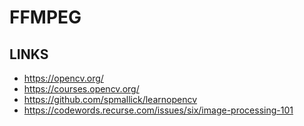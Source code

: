 FFMPEG
=======


LINKS
-----

* https://opencv.org/
* https://courses.opencv.org/
* https://github.com/spmallick/learnopencv
* https://codewords.recurse.com/issues/six/image-processing-101
